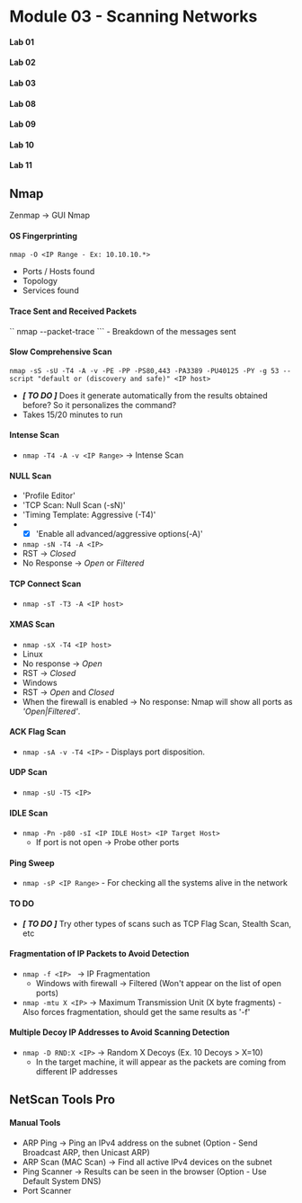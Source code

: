 # Module 03 - Scanning Networks #
#### Lab 01 ####
#### Lab 02 ####
#### Lab 03 ####
#### Lab 08 ####
#### Lab 09 ####
#### Lab 10 ####
#### Lab 11 ####


## Nmap ## 
Zenmap -> GUI Nmap

#### OS Fingerprinting #### 
``` nmap -O <IP Range - Ex: 10.10.10.*> ```
  * Ports / Hosts found
  * Topology
  * Services found
 
#### Trace Sent and Received Packets #### 
`` nmap --packet-trace <IP Range> ``` - Breakdown of the messages sent
 
#### Slow Comprehensive Scan #### 
``` nmap -sS -sU -T4 -A -v -PE -PP -PS80,443 -PA3389 -PU40125 -PY -g 53 --script "default or (discovery and safe)" <IP host>  ``` 
* **_[ TO DO ]_** Does it generate automatically from the results obtained before? So it personalizes the command?
* Takes 15/20 minutes to run
   
#### Intense Scan #### 
 * ``` nmap -T4 -A -v <IP Range> ``` -> Intense Scan

#### NULL Scan #### 
 * 'Profile Editor'
  * 'TCP Scan: Null Scan (-sN)'
  * 'Timing Template: Aggressive (-T4)'
  * - [x] 'Enable all advanced/aggressive options(-A)'
 * ``` nmap -sN -T4 -A <IP> ```
  * RST -> _Closed_
  * No Response -> _Open_ or _Filtered_

#### TCP Connect Scan #### 
 * ``` nmap -sT -T3 -A <IP host> ``` 
 
#### XMAS Scan #### 
 * ``` nmap -sX -T4 <IP host> ``` 
  * Linux
   * No response -> *Open*
   * RST -> *Closed*
  * Windows
   * RST -> *Open* and *Closed*
   * When the firewall is enabled -> No response: Nmap will show all ports as *'Open|Filtered'*.
 
#### ACK Flag Scan #### 
 * ``` nmap -sA -v -T4 <IP> ``` - Displays port disposition.
 
#### UDP Scan #### 
 * ``` nmap -sU -T5 <IP> ```

#### IDLE Scan #### 
 * ``` nmap -Pn -p80 -sI <IP IDLE Host> <IP Target Host> ``` 
    * If port is not open -> Probe other ports
   
#### Ping Sweep #### 
 * ``` nmap -sP <IP Range> ``` - For checking all the systems alive in the network
 
#### TO DO #### 
 * **_[ TO DO ]_** Try other types of scans such as TCP Flag Scan, Stealth Scan, etc

#### Fragmentation of IP Packets to Avoid Detection #### 
 * ```nmap -f <IP> ``` -> IP Fragmentation
   * Windows with firewall -> Filtered (Won't appear on the list of open ports)
 * ``` nmap -mtu X <IP> ``` -> Maximum Transmission Unit (X byte fragments) - Also forces fragmentation, should get the same results as '-f'

#### Multiple Decoy IP Addresses to Avoid Scanning Detection #### 
 * ``` nmap -D RND:X <IP> ``` -> Random X Decoys (Ex. 10 Decoys > X=10)
   * In the target machine, it will appear as the packets are coming from different IP addresses
  
## NetScan Tools Pro ## 
#### Manual Tools #### 
 * ARP Ping -> Ping an IPv4 address on the subnet (Option - Send Broadcast ARP, then Unicast ARP)
 * ARP Scan (MAC Scan) -> Find all active IPv4 devices on the subnet
 * Ping Scanner -> Results can be seen in the browser (Option - Use Default System DNS)
 * Port Scanner 

